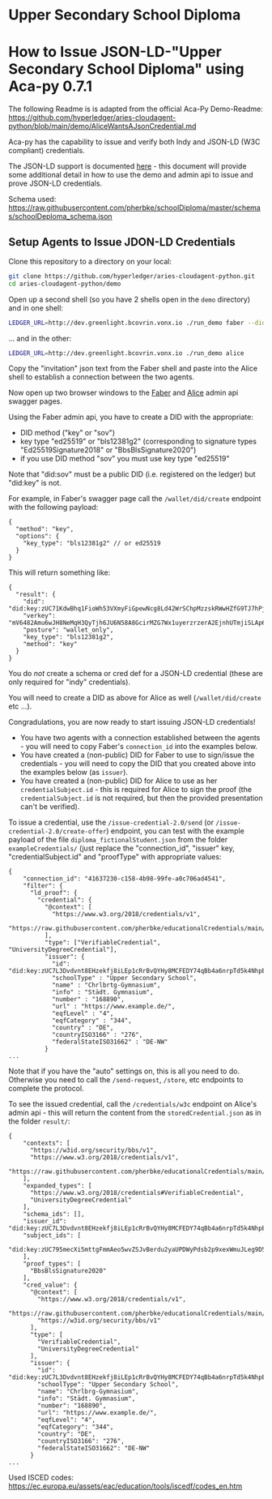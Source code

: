 # Upper Secondary School Diploma


# How to Issue JSON-LD-"Upper Secondary School Diploma" using Aca-py 0.7.1

The following Readme is is adapted from the official Aca-Py Demo-Readme:
https://github.com/hyperledger/aries-cloudagent-python/blob/main/demo/AliceWantsAJsonCredential.md 

Aca-py has the capability to issue and verify both Indy and JSON-LD (W3C compliant) credentials.

The JSON-LD support is documented [here](../JsonLdCredentials.md) - this document will provide some additional detail in how to use the demo and admin api to issue and prove JSON-LD credentials.

Schema used: https://raw.githubusercontent.com/pherbke/schoolDiploma/master/schemas/schoolDeploma_schema.json


## Setup Agents to Issue JDON-LD Credentials

Clone this repository to a directory on your local:

```bash
git clone https://github.com/hyperledger/aries-cloudagent-python.git
cd aries-cloudagent-python/demo
```

Open up a second shell (so you have 2 shells open in the `demo` directory) and in one shell:

```bash
LEDGER_URL=http://dev.greenlight.bcovrin.vonx.io ./run_demo faber --did-exchange --aip 20 --cred-type json-ld
```

... and in the other:

```bash
LEDGER_URL=http://dev.greenlight.bcovrin.vonx.io ./run_demo alice
```

Copy the "invitation" json text from the Faber shell and paste into the Alice shell to establish a connection between the two agents.

Now open up two browser windows to the [Faber](http://localhost:8021/api/doc) and [Alice](http://localhost:8031/api/doc) admin api swagger pages.

Using the Faber admin api, you have to create a DID with the appropriate:

- DID method ("key" or "sov")
- key type "ed25519" or "bls12381g2" (corresponding to signature types "Ed25519Signature2018" or "BbsBlsSignature2020")
- if you use DID method "sov" you must use key type "ed25519"

Note that "did:sov" must be a public DID (i.e. registered on the ledger) but "did:key" is not.

For example, in Faber's swagger page call the `/wallet/did/create` endpoint with the following payload:

```
{
  "method": "key",
  "options": {
    "key_type": "bls12381g2" // or ed25519
  }
}
```

This will return something like:

```
{
  "result": {
    "did": "did:key:zUC71KdwBhq1FioWh53VXmyFiGpewNcg8Ld42WrSChpMzzskRWwHZfG9TJ7hPj8wzmKNrek3rW4ZkXNiHAjVchSmTr9aNUQaArK3KSkTySzjEM73FuDV62bjdAHF7EMnZ27poCE",
    "verkey": "mV6482Amu6wJH8NeMqH3QyTjh6JU6N58A8GcirMZG7Wx1uyerzrzerA2EjnhUTmjiSLAp6CkNdpkLJ1NTS73dtcra8WUDDBZ3o455EMrkPyAtzst16RdTMsGe3ctyTxxJav",
    "posture": "wallet_only",
    "key_type": "bls12381g2",
    "method": "key"
  }
}
```

You do *not* create a schema or cred def for a JSON-LD credential (these are only required for "indy" credentials).

You will need to create a DID as above for Alice as well (`/wallet/did/create` etc ...).

Congradulations, you are now ready to start issuing JSON-LD credentials!

- You have two agents with a connection established between the agents - you will need to copy Faber's `connection_id` into the examples below.
- You have created a (non-public) DID for Faber to use to sign/issue the credentials - you will need to copy the DID that you created above into the examples below (as `issuer`).
- You have created a (non-public) DID for Alice to use as her `credentialSubject.id` - this is required for Alice to sign the proof (the `credentialSubject.id` is not required, but then the provided presentation can't be verified).

To issue a credential, use the `/issue-credential-2.0/send` (or `/issue-credential-2.0/create-offer`) endpoint, you can test with the example payload of the file `diploma_fictionalStudent.json` from the folder `exampleCredentials/` (just replace the "connection_id", "issuer" key, "credentialSubject.id" and "proofType" with appropriate values:

```
{
    "connection_id": "41637230-c158-4b98-99fe-a0c706ad4541",
    "filter": {
      "ld_proof": {
        "credential": {
          "@context": [
            "https://www.w3.org/2018/credentials/v1",
            "https://raw.githubusercontent.com/pherbke/educationalCredentials/main/schemas/upperSecCert.json"
          ],
          "type": ["VerifiableCredential", "UniversityDegreeCredential"],
          "issuer": {
            "id": "did:key:zUC7L3Dvdvnt8EHzekfj8iLEp1cRrBvQYHy8MCFEDY74qBb4a6nrpTd5k4NhpEXJ7e7kGaqiohzNpzB2dEebG6zXdwSYQXDbhdn16qzVrTZkvSArVpijn3qo2HgcA2PefDvkGpB",
            "schoolType" : "Upper Secondary School",
            "name" : "Chrlbrtg-Gymnasium",
            "info" : "Städt. Gymnasium",
            "number" : "168890",
            "url" : "https://www.example.de/",
            "eqfLevel" : "4",
            "eqfCategory" : "344",
            "country" : "DE",
            "countryISO3166" : "276",
            "federalStateISO31662" : "DE-NW"
          }
... 
```

Note that if you have the "auto" settings on, this is all you need to do.  Otherwise you need to call the `/send-request`, `/store`, etc endpoints to complete the protocol.

To see the issued credential, call the `/credentials/w3c` endpoint on Alice's admin api - this will return the content from the `storedCredential.json` as in the folder `result/`:

```
{
    "contexts": [
      "https://w3id.org/security/bbs/v1",
      "https://www.w3.org/2018/credentials/v1",
      "https://raw.githubusercontent.com/pherbke/educationalCredentials/main/schemas/upperSecCert.json"
    ],
    "expanded_types": [
      "https://www.w3.org/2018/credentials#VerifiableCredential",
      "UniversityDegreeCredential"
    ],
    "schema_ids": [],
    "issuer_id": "did:key:zUC7L3Dvdvnt8EHzekfj8iLEp1cRrBvQYHy8MCFEDY74qBb4a6nrpTd5k4NhpEXJ7e7kGaqiohzNpzB2dEebG6zXdwSYQXDbhdn16qzVrTZkvSArVpijn3qo2HgcA2PefDvkGpB",
    "subject_ids": [
      "did:key:zUC795mecXi5mttgFmmAeo5wvZSJvBerdu2yaUPDWyPdsb2p9xexWmuJLeg9D59QvWK491MY4gqvT14WdBKAYiZNeLZ83GfxAz2qEkZXMB5zUhHDdU7e7YdBEMFHZYev5mzn9rd"
    ],
    "proof_types": [
      "BbsBlsSignature2020"
    ],
    "cred_value": {
      "@context": [
        "https://www.w3.org/2018/credentials/v1",
        "https://raw.githubusercontent.com/pherbke/educationalCredentials/main/schemas/upperSecCert.json",
        "https://w3id.org/security/bbs/v1"
      ],
      "type": [
        "VerifiableCredential",
        "UniversityDegreeCredential"
      ],
      "issuer": {
        "id": "did:key:zUC7L3Dvdvnt8EHzekfj8iLEp1cRrBvQYHy8MCFEDY74qBb4a6nrpTd5k4NhpEXJ7e7kGaqiohzNpzB2dEebG6zXdwSYQXDbhdn16qzVrTZkvSArVpijn3qo2HgcA2PefDvkGpB",
        "schoolType": "Upper Secondary School",
        "name": "Chrlbrg-Gymnasium",
        "info": "Städt. Gymnasium",
        "number": "168890",
        "url": "https://www.example.de/",
        "eqfLevel": "4",
        "eqfCategory": "344",
        "country": "DE",
        "countryISO3166": "276",
        "federalStateISO31662": "DE-NW"
      }
...
```

Used ISCED codes: 
https://ec.europa.eu/assets/eac/education/tools/iscedf/codes_en.htm
